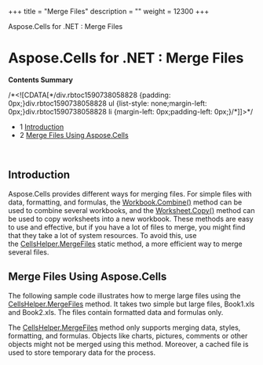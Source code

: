+++
title = "Merge Files" 
description = "" 
weight = 12300 
+++

Aspose.Cells for .NET : Merge Files  

# Aspose.Cells for .NET : Merge Files


**Contents Summary**

/\*<!\[CDATA\[\*/div.rbtoc1590738058828 {padding: 0px;}div.rbtoc1590738058828 ul {list-style: none;margin-left: 0px;}div.rbtoc1590738058828 li {margin-left: 0px;padding-left: 0px;}/\*\]\]>\*/

*   1 [Introduction](#MergeFiles-Introduction)
*   2 [Merge Files Using Aspose.Cells](#MergeFiles-MergeFilesUsingAspose.Cells)

 

## Introduction

Aspose.Cells provides different ways for merging files. For simple files with data, formatting, and formulas, the [Workbook.Combine()](https://apireference.aspose.com/net/cells/aspose.cells/workbook/methods/combine) method can be used to combine several workbooks, and the [Worksheet.Copy()](https://apireference.aspose.com/net/cells/aspose.cells/worksheet/methods/copy/index) method can be used to copy worksheets into a new workbook. These methods are easy to use and effective, but if you have a lot of files to merge, you might find that they take a lot of system resources. To avoid this, use the [CellsHelper.MergeFiles](https://apireference.aspose.com/net/cells/aspose.cells/cellshelper/methods/mergefiles) static method, a more efficient way to merge several files.

## Merge Files Using Aspose.Cells

The following sample code illustrates how to merge large files using the [CellsHelper.MergeFiles](https://apireference.aspose.com/net/cells/aspose.cells/cellshelper/methods/mergefiles) method. It takes two simple but large files, Book1.xls and Book2.xls. The files contain formatted data and formulas only.

The [CellsHelper.MergeFiles](https://apireference.aspose.com/net/cells/aspose.cells/cellshelper/methods/mergefiles) method only supports merging data, styles, formatting, and formulas. Objects like charts, pictures, comments or other objects might not be merged using this method. Moreover, a cached file is used to store temporary data for the process.

